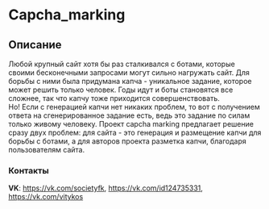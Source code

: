 # Capcha_marking  


## Описание
Любой крупный сайт хотя бы раз сталкивался с ботами, которые своими бесконечными запросами могут сильно нагружать сайт. Для борьбы с ними была придумана капча - уникальное задание, которое может решить только человек. Годы идут и боты становятся все сложнее, так что капчу тоже приходится совершенствовать. \
Но! Если с генерацией капчи нет никаких проблем, то вот с получением ответа на сгенерированное задание есть, ведь это задание по силам только живому человеку.
Проект capcha marking предлагает решение сразу двух проблем: для сайта - это генерация и размещение капчи для борьбы с ботами, а для авторов проекта разметка капчи, благодаря пользователям сайта.

###                                                                    Контакты


  **VK**: https://vk.com/societyfk, https://vk.com/id124735331, https://vk.com/vitykos
  
